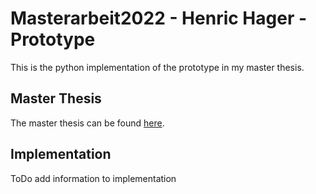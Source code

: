 # Masterarbeit2022 - Henric Hager - Prototype
This is the python implementation of the prototype in my master thesis.

## Master Thesis
The master thesis can be found [here](https://github.com/Ric1234567/Masterarbeit2022).

## Implementation
ToDo add information to implementation